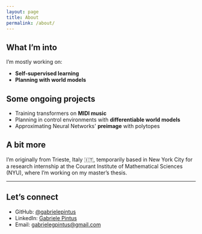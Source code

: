 ```yaml
---
layout: page
title: About
permalink: /about/
---
```


## What I’m into

I’m mostly working on:
- **Self-supervised learning**
- **Planning with world models**


## Some ongoing projects

- Training transformers on **MIDI music**
- Planning in control environments with **differentiable world models**
- Approximating Neural Networks' **preimage** with polytopes


## A bit more

I’m originally from Trieste, Italy 🇮🇹, temporarily based in New York City for a research internship at the Courant Institute of Mathematical Sciences (NYU), where I’m working on my master’s thesis.


---

## Let’s connect

- GitHub: [@gabrielepintus](https://github.com/GabrielePintus)
- LinkedIn: [Gabriele Pintus](https://www.linkedin.com/in/gabriele-gavino-pintus/)
- Email: gabrielegpintus@gmail.com
